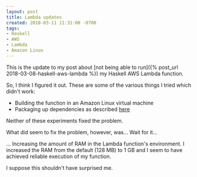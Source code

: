 ```yaml
---
layout: post
title: Lambda updates
created: 2018-03-11 11:31:00 -0700
tags:
- Haskell
- AWS
- Lambda
- Amazon Linux
---
```

This is the update to my post about [not being able to run]({% post_url 2018-03-08-haskell-aws-lambda %}) my Haskell AWS Lambda function.

So, I think I figured it out. These are some of the various things I tried which didn't work:

* Building the function in an Amazon Linux virtual machine
* Packaging up dependencies as described [here][aws-lambda-haskell]

Neither of these experiments fixed the problem.

What did seem to fix the problem, however, was&hellip; Wait for it&hellip;

&hellip; Increasing the amount of RAM in the Lambda function's environment. I increased the RAM from the default (128 MB) to 1 GB and I seem to have achieved reliable execution of my function.

I suppose this shouldn't have surprised me.

[aws-lambda-haskell]: https://github.com/abailly/aws-lambda-haskell/blob/master/README.md
